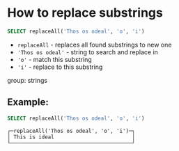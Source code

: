 # How to replace substrings

```sql
SELECT replaceAll('Thos os odeal', 'o', 'i')
```

- `replaceAll` - replaces all found substrings to new one
- `'Thos os odeal'` - string to search and replace in
- `'o'` - match this substring
- `'i'` - replace to this substring

group: strings

## Example: 
```sql
SELECT replaceAll('Thos os odeal', 'o', 'i')
```
```
┌─replaceAll('Thos os odeal', 'o', 'i')─┐
│ This is ideal                         │
└───────────────────────────────────────┘

```

